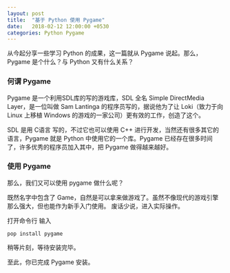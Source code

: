 ```yaml
---
layout: post
title:  "基于 Python 使用 Pygame"
date:   2018-02-12 12:00:00 +0530
categories: Python Pygame
---
```

从今起分享一些学习 Python 的成果，这一篇就从 Pygame 说起。那么，Pygame 是个什么？与 Python 又有什么关系？

### 何谓 Pygame

Pygame 是一个利用SDL库的写的游戏库，SDL 全名 Simple DirectMedia Layer，是一位叫做 Sam Lantinga 的程序员写的，据说他为了让 Loki（致力于向 Linux 上移植 Windows 的游戏的一家公司）更有效的工作，创造了这个。

SDL 是用 C语言 写的，不过它也可以使用 C++ 进行开发，当然还有很多其它的语言，Pygame 就是 Python 中使用它的一个库。Pygame 已经存在很多时间了，许多优秀的程序员加入其中，把 Pygame 做得越来越好。

### 使用 Pygame

那么，我们又可以使用 pygame 做什么呢？

既然名字中包含了 Game，自然是可以拿来做游戏了。虽然不像现代的游戏引擎那么强大，但也能作为新手入门使用。
废话少说，进入实际操作。

打开命令行 输入 

```shell
pop install pygame
```

稍等片刻，等待安装完毕。

至此，你已完成 Pygame 安装。
